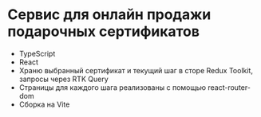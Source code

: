 # Cервис для онлайн продажи подарочных сертификатов

- TypeScript
- React
- Храню выбранный сертификат и текущий шаг в сторе Redux Toolkit, запросы через RTK Query
- Страницы для каждого шага реализованы с помощью react-router-dom
- Сборка на Vite
